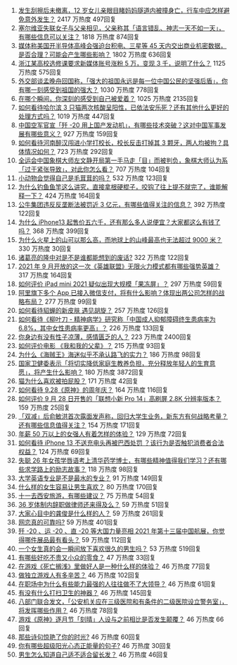 1. [发生刮擦后未撤离，12 岁女儿亲眼目睹妈妈隧道内被撞身亡，行车中应怎样避免意外发生？](https://www.zhihu.com/question/489507521) 2417 万热度 497回复
1. [塞尔维亚失联女子与父亲相见，父亲称其「语言错乱、神志一天不如一天」，有哪些信息可以关注？](https://www.zhihu.com/question/489421956) 1818 万热度 874回复
1. [媒体称美国开半导体高峰会强迫台积电、三星等 45 天内交出商业机密数据，是否合理？可能会产生哪些影响？](https://www.zhihu.com/question/489382331) 1802 万热度 636回复
1. [浙江某高校选修课要求新媒体账号涨粉 5 万，变现 3 千，说明了什么？](https://www.zhihu.com/question/489457437) 1125 万热度 575回复
1. [外交部谈孟晚舟回国称，「强大的祖国永远是每一位中国公民的坚强后盾」，你有哪一刻感受到祖国的强大？](https://www.zhihu.com/question/489382506) 1030 万热度 778回复
1. [在哪个瞬间，你深刻的感受到自己被爱着？](https://www.zhihu.com/question/27864989) 1025 万热度 2135回复
1. [如何看待哈尔滨 3 只猫两次核酸呈阳性，已依法安乐死？还有其他什么更好的处理方式吗？](https://www.zhihu.com/question/489607802) 1019 万热度 447回复
1. [中国空军官宣「歼 -20 用上国产发动机」，有哪些技术突破？这对中国军事发展有哪些意义？](https://www.zhihu.com/question/489543928) 927 万热度 159回复
1. [如何看待河南醉汉闯进小学打校长，校长反击打掉其 3 颗牙，两人均被拘？具体情况如何？](https://www.zhihu.com/question/489525178) 723 万热度 292回复
1. [全运会中国象棋大师左文静开局第一手马走「目」而被判负，象棋大师认为系「过于紧张导致」，对此你怎么看？](https://www.zhihu.com/question/488696282) 707 万热度 104回复
1. [小动物会觉得自己是毛茸茸的吗？](https://www.zhihu.com/question/476062325) 532 万热度 123回复
1. [为什么钓鱼鱼竿这么讲究，直接拿根硬棍子，咬钩了往上提不就完了，谁能解释一下？](https://www.zhihu.com/question/423533446) 424 万热度 164回复
1. [公牛集团违反反垄断法被罚近 3 亿元，有哪些值得关注的信息？](https://www.zhihu.com/question/489352293) 392 万热度 122回复
1. [为什么 iPhone13 起售价五六千，还有那么多人说便宜？大家都这么有钱了吗？](https://www.zhihu.com/question/487409828) 368 万热度 399回复
1. [为什么火星上的山可以那么高，而地球上的山峰最高也无法超过 9000 米？](https://www.zhihu.com/question/480648067) 330 万热度 30回复
1. [诸葛亮的隆中对是不是谁都能想到的废话?](https://www.zhihu.com/question/488224119) 322 万热度 122回复
1. [2021 年 9 月开放的这一次《英雄联盟》无限火力模式都有哪些强势英雄？](https://www.zhihu.com/question/489071881) 317 万热度 164回复
1. [如何评价 iPad mini 2021 疑似出现大规模「果冻屏」？](https://www.zhihu.com/question/488988294) 297 万热度 59回复
1. [阿里旗下多个 App 已接入微信支付，将有什么影响？体现出两公司怎样的战略布局？](https://www.zhihu.com/question/489459820) 277 万热度 99回复
1. [如何看待貂蝉的新皮肤 遇见胡旋？](https://www.zhihu.com/question/489511014) 257 万热度 126回复
1. [如何看待《柳叶刀 - 精神病学》研究称「中国成人抑郁障碍终生患病率为 6.8%，其中女性患病率更高」？](https://www.zhihu.com/question/489268879) 226 万热度 133回复
1. [你身边有没有性子凉薄，感情匮乏的人？](https://www.zhihu.com/question/388065495) 223 万热度 2400回复
1. [如何评价电影 《我和我的父辈》？](https://www.zhihu.com/question/481754203) 215 万热度 93回复
1. [为什么《海贼王》海迷似乎不承认路飞的实力？](https://www.zhihu.com/question/489198935) 186 万热度 98回复
1. [国家卫健委表示「将切实降低家庭生教养负担，充分释放年轻人的生育意愿」，将产生什么影响？](https://www.zhihu.com/question/489359595) 180 万热度 3872回复
1. [猫为什么喜欢被拍屁股？](https://www.zhihu.com/question/407293886) 171 万热度 42回复
1. [如何看待 9.28《原神》的周年庆？](https://www.zhihu.com/question/489480851) 164 万热度 116回复
1. [如何评价 9 月 28 日开售的「联想小新 Pro 14」高刷屏 2.8K 分辨率版本？](https://www.zhihu.com/question/487762968) 159 万热度 25回复
1. [「双减」后俞敏洪首次露面发声称，回归大学生业务，新东方有何战略考量？还有哪些信息值得关注？](https://www.zhihu.com/question/489244809) 154 万热度 171回复
1. [年薪 50 万以上的女强人有着怎样的体验？](https://www.zhihu.com/question/488819252) 129 万热度 72回复
1. [如何看待 iPhone 13 不送充电头再被巴西处罚 ？该行为是否触犯消费者合法权益？](https://www.zhihu.com/question/489547149) 124 万热度 69回复
1. [失聪 26 年女孩学唇语考上清华药学博士，有哪些精神值得我们学习？还有哪些求学路上的励志故事？](https://www.zhihu.com/question/489122771) 118 万热度 98回复
1. [大学英语专业是不是最水的专业？](https://www.zhihu.com/question/267631217) 91 万热度 149回复
1. [什么样的女生容易让男生喜欢？](https://www.zhihu.com/question/466160793) 80 万热度 170回复
1. [十一去西安旅游，有哪些建议？](https://www.zhihu.com/question/484017092) 75 万热度 54回复
1. [36 岁体制内辞职做律师还来得及么？](https://www.zhihu.com/question/484184806) 59 万热度 51回复
1. [大家心目中的龚俊是什么样的人？](https://www.zhihu.com/question/458323951) 59 万热度 261回复
1. [网恋真的可靠吗?](https://www.zhihu.com/question/483819783) 59 万热度 401回复
1. [歼 -20 、运 -20 、直 -20 等大国力量亮相 2021 年第十三届中国航展，你觉得哪件展品最有看头？](https://www.zhihu.com/question/489506069) 59 万热度 112回复
1. [一个女生真的会一瞬间放下喜欢很久的男生吗？](https://www.zhihu.com/question/482254643) 53 万热度 519回复
1. [有哪些好吃不贵又小众的零食？](https://www.zhihu.com/question/485389684) 47 万热度 33回复
1. [在游戏《死亡搁浅》里做好人是一种什么样的体验？](https://www.zhihu.com/question/488296928) 46 万热度 77回复
1. [做独立游戏人有多辛苦？](https://www.zhihu.com/question/47648061) 46 万热度 102回复
1. [在职场中为什么有些能力最强的人往往做不了大领导？](https://www.zhihu.com/question/487174376) 46 万热度 61回复
1. [有没有什么打扫卫生的神器？](https://www.zhihu.com/question/24018780) 46 万热度 145回复
1. [八部门联合发文，「公安机关应在三级医院和有条件的二级医院设立警务室」，将发挥哪些作用？](https://www.zhihu.com/question/489292140) 46 万热度 78回复
1. [游戏《原神》逐月节「刻晴」人设与之前相比是否发生颠覆？](https://www.zhihu.com/question/489423774) 46 万热度 66回复
1. [那些诗句惊艳了你的时光?](https://www.zhihu.com/question/482336250) 46 万热度 60回复
1. [你有哪些超级阳光心态正能量的句子?](https://www.zhihu.com/question/484115661) 46 万热度 30回复
1. [男生怎么知道自己适不适合留长发？](https://www.zhihu.com/question/319254134) 46 万热度 46回复